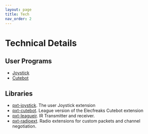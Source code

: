 ```yaml
---
layout: page
title: Tech
nav_order: 2
---
```


# Technical Details


## User Programs

* [Joystick](https://makecode.microbit.org/S60951-31287-95241-93802)
* [Cutebot](https://makecode.microbit.org/S25428-99682-33175-41388)

## Libraries

* [pxt-joystick](https://github.com/League-Microbit/pxt-joystick). The user Joystick extension
* [pxt-cutebot](https://github.com/League-Microbit/pxt-cutebot). League version of the Elecfreaks Cutebot extension
* [pxt-leagueir](https://github.com/League-Microbit/pxt-leagueir). IR Transmitter and receiver. 
* [pxt-radioext](https://github.com/League-Microbit/pxt-radioext). Radio extensions for custom packets and channel negotiation. 